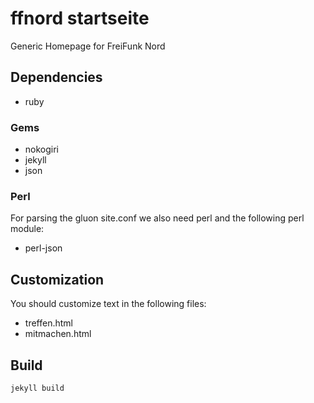 ffnord startseite
====================

Generic Homepage for FreiFunk Nord

Dependencies
------------

* ruby

### Gems

* nokogiri
* jekyll
* json

### Perl 
For parsing the gluon site.conf we also need perl
and the following perl module:

 * perl-json

Customization
-------------
You should customize text in the following files:

 * treffen.html
 * mitmachen.html

Build
-----

	jekyll build
